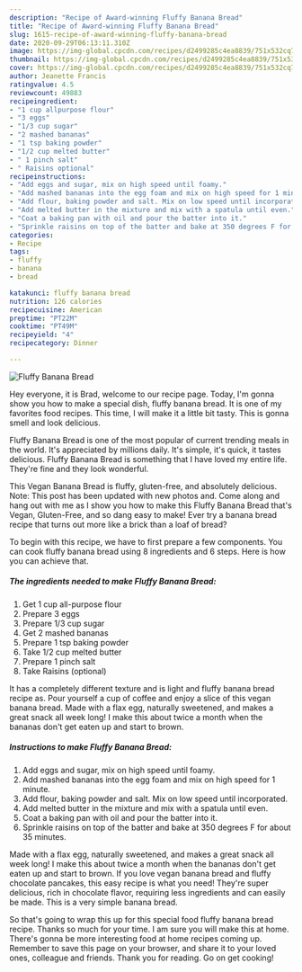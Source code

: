 ```yaml
---
description: "Recipe of Award-winning Fluffy Banana Bread"
title: "Recipe of Award-winning Fluffy Banana Bread"
slug: 1615-recipe-of-award-winning-fluffy-banana-bread
date: 2020-09-29T06:13:11.310Z
image: https://img-global.cpcdn.com/recipes/d2499285c4ea8839/751x532cq70/fluffy-banana-bread-recipe-main-photo.jpg
thumbnail: https://img-global.cpcdn.com/recipes/d2499285c4ea8839/751x532cq70/fluffy-banana-bread-recipe-main-photo.jpg
cover: https://img-global.cpcdn.com/recipes/d2499285c4ea8839/751x532cq70/fluffy-banana-bread-recipe-main-photo.jpg
author: Jeanette Francis
ratingvalue: 4.5
reviewcount: 49883
recipeingredient:
- "1 cup allpurpose flour"
- "3 eggs"
- "1/3 cup sugar"
- "2 mashed bananas"
- "1 tsp baking powder"
- "1/2 cup melted butter"
- " 1 pinch salt"
- " Raisins optional"
recipeinstructions:
- "Add eggs and sugar, mix on high speed until foamy."
- "Add mashed bananas into the egg foam and mix on high speed for 1 minute."
- "Add flour, baking powder and salt. Mix on low speed until incorporated."
- "Add melted butter in the mixture and mix with a spatula until even."
- "Coat a baking pan with oil and pour the batter into it."
- "Sprinkle raisins on top of the batter and bake at 350 degrees F for about 35 minutes."
categories:
- Recipe
tags:
- fluffy
- banana
- bread

katakunci: fluffy banana bread 
nutrition: 126 calories
recipecuisine: American
preptime: "PT22M"
cooktime: "PT49M"
recipeyield: "4"
recipecategory: Dinner

---
```



![Fluffy Banana Bread](https://img-global.cpcdn.com/recipes/d2499285c4ea8839/751x532cq70/fluffy-banana-bread-recipe-main-photo.jpg)

Hey everyone, it is Brad, welcome to our recipe page. Today, I'm gonna show you how to make a special dish, fluffy banana bread. It is one of my favorites food recipes. This time, I will make it a little bit tasty. This is gonna smell and look delicious.

Fluffy Banana Bread is one of the most popular of current trending meals in the world. It's appreciated by millions daily. It's simple, it's quick, it tastes delicious. Fluffy Banana Bread is something that I have loved my entire life. They're fine and they look wonderful.

This Vegan Banana Bread is fluffy, gluten-free, and absolutely delicious. Note: This post has been updated with new photos and. Come along and hang out with me as I show you how to make this Fluffy Banana Bread that&#39;s Vegan, Gluten-Free, and so dang easy to make! Ever try a banana bread recipe that turns out more like a brick than a loaf of bread?


To begin with this recipe, we have to first prepare a few components. You can cook fluffy banana bread using 8 ingredients and 6 steps. Here is how you can achieve that.

<!--inarticleads1-->

##### The ingredients needed to make Fluffy Banana Bread:

1. Get 1 cup all-purpose flour
1. Prepare 3 eggs
1. Prepare 1/3 cup sugar
1. Get 2 mashed bananas
1. Prepare 1 tsp baking powder
1. Take 1/2 cup melted butter
1. Prepare  1 pinch salt
1. Take  Raisins (optional)


It has a completely different texture and is light and fluffy banana bread recipe as. Pour yourself a cup of coffee and enjoy a slice of this vegan banana bread. Made with a flax egg, naturally sweetened, and makes a great snack all week long! I make this about twice a month when the bananas don&#39;t get eaten up and start to brown. 

<!--inarticleads2-->

##### Instructions to make Fluffy Banana Bread:

1. Add eggs and sugar, mix on high speed until foamy.
1. Add mashed bananas into the egg foam and mix on high speed for 1 minute.
1. Add flour, baking powder and salt. Mix on low speed until incorporated.
1. Add melted butter in the mixture and mix with a spatula until even.
1. Coat a baking pan with oil and pour the batter into it.
1. Sprinkle raisins on top of the batter and bake at 350 degrees F for about 35 minutes.


Made with a flax egg, naturally sweetened, and makes a great snack all week long! I make this about twice a month when the bananas don&#39;t get eaten up and start to brown. If you love vegan banana bread and fluffy chocolate pancakes, this easy recipe is what you need! They&#39;re super delicious, rich in chocolate flavor, requiring less ingredients and can easily be made. This is a very simple banana bread. 

So that's going to wrap this up for this special food fluffy banana bread recipe. Thanks so much for your time. I am sure you will make this at home. There's gonna be more interesting food at home recipes coming up. Remember to save this page on your browser, and share it to your loved ones, colleague and friends. Thank you for reading. Go on get cooking!
